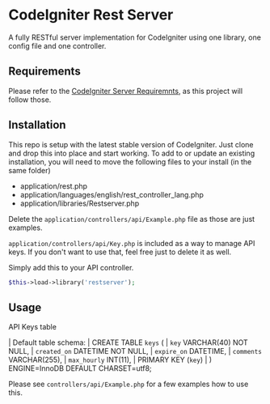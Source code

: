 # CodeIgniter Rest Server

A fully RESTful server implementation for CodeIgniter using one library, one config file and one controller.

## Requirements

Please refer to the [CodeIgniter Server Requiremnts](https://www.codeigniter.com/user_guide/general/requirements.html), as this project will follow those.

## Installation

This repo is setup with the latest stable version of CodeIgniter.  Just clone and drop this into place and start working.  To add to or update an existing installation, you will need to move the following files to your install (in the same folder)

- application/rest.php
- application/languages/english/rest_controller_lang.php
- application/libraries/Restserver.php

Delete the `application/controllers/api/Example.php` file as those are just examples.

`application/controllers/api/Key.php` is included as a way to manage API keys.  If you don't want to use that, feel free just to delete it as well.

Simply add this to your API controller.

```php
$this->load->library('restserver');
```

## Usage

API Keys table

| Default table schema:
|   CREATE TABLE `keys` (
|       `key` VARCHAR(40) NOT NULL,
|       `created_on` DATETIME NOT NULL,
|       `expire_on` DATETIME,
|       `comments` VARCHAR(255),
|       `max_hourly` INT(11),
|       PRIMARY KEY (`key`)
|   ) ENGINE=InnoDB DEFAULT CHARSET=utf8;

Please see `controllers/api/Example.php` for a few examples how to use this.

